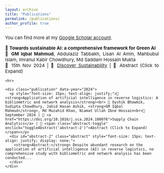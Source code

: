 ```yaml
---
layout: archive
title: "Publications"
permalink: /publications/
author_profile: true
---
```


<div class="main-content">
  <p style="font-size: 15px; text-align: justify;">You can find more at my <a href="https://scholar.google.com">Google Scholar account</a>.</p>
  <div id="publications">
    <div class="publication" data-year="2024">
      <p style="font-size: 15px; text-align: justify;">📝 <strong>Towards sustainable AI: a comprehensive framework for Green AI</strong><br> 👥 <strong>GM Iqbal Mahmud</strong>, Abdulaziz Tabbakh, Lisan Al Amin, Mahbubul Islam, Imranul Kabir Chowdhury, Md Saddam Hossain Mukta<br>📅 15th Nov 2024 | 🔗 <a href="https://link.springer.com/article/10.1007/s43621-024-00641-4">Discover Sustainability</a> | 📜 <span class="abstract-toggle" onclick="toggleAbstract('abstract-1')">Abstract (Click to Expand)</span></p>
      <div id="abstract-1" class="abstract" style="font-size: 15px; text-align: justify; display: none;">
        <strong>Abstract:</strong> The rapid advancement of artificial intelligence (AI) has brought significant benefits across various domains, yet it has also led to increased energy consum...
      </div>
    </div>

    <hr>

    <div class="publication" data-year="2024">
      <p style="font-size: 15px; text-align: justify;">📝 <strong>Application of artificial intelligence in reverse logistics: A bibliometric and network analysis</strong><br> 👥 Oyshik Bhowmik, Sudipta Chowdhury, Jahid Hasan Ashik, <strong>GM Iqbal Mahmud</strong>, Md Muzahid Khan, Niamat Ullah Ibne Hossain<br>📅 September 2024 | 🔗 <a href="https://doi.org/10.1016/j.sca.2024.100076">Supply Chain Analytics</a> | 📜 <span class="abstract-toggle" onclick="toggleAbstract('abstract-2')">Abstract (Click to Expand)</span></p>
      <div id="abstract-2" class="abstract" style="font-size: 15px; text-align: justify; display: none;">
        <strong>Abstract:</strong> Despite abundant research on the application of artificial intelligence (AI) in reverse logistics, no comprehensive study with bibliometric and network analysis has been conducted...
      </div>
    </div>
  </div>
</div>

<script>
function toggleAbstract(id) {
  var abstract = document.getElementById(id);
  abstract.style.display = abstract.style.display === "block" ? "none" : "block";
}
</script>
